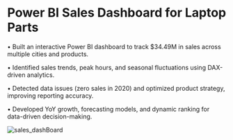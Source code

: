 
# Power BI Sales Dashboard for Laptop Parts
•	Built an interactive Power BI dashboard to track $34.49M in sales across multiple cities and products.

•	Identified sales trends, peak hours, and seasonal fluctuations using DAX-driven analytics.

•	Detected data issues (zero sales in 2020) and optimized product strategy, improving reporting accuracy.

•	Developed YoY growth, forecasting models, and dynamic ranking for data-driven decision-making.




![sales_dashBoard](https://github.com/user-attachments/assets/615f2efe-e056-400a-98e1-7ef3610c382a)


